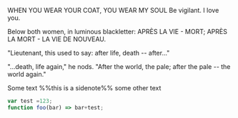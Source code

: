 WHEN YOU WEAR YOUR COAT, YOU WEAR MY SOUL
	Be vigilant. I love you. 

Below both women, in luminous blackletter: APRÈS LA VIE - MORT; APRÈS LA MORT - LA VIE DE NOUVEAU.

"Lieutenant, this used to say: after life, death -- after..."

"...death, life again," he nods. "After the world, the pale; after the pale -- the world again." 



Some text %%this is a sidenote%% some other text 

```js
var test =123;
function foo(bar) => bar+test;
```